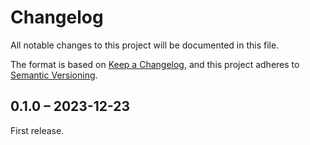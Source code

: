 # Changelog

All notable changes to this project will be documented in this file.

The format is based on [Keep a Changelog][format], and this project adheres to
[Semantic Versioning][semver].

<!-- ## Unreleased -->

<!--=========================================================================-->

## 0.1.0 &ndash; 2023-12-23

First release.

[format]: https://keepachangelog.com/en/1.0.0/
[semver]: https://semver.org/spec/v2.0.0.html
